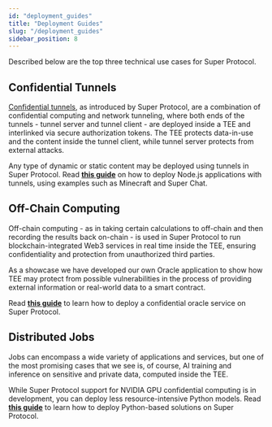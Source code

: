 ```yaml
---
id: "deployment_guides"
title: "Deployment Guides"
slug: "/deployment_guides"
sidebar_position: 8
---
```


Described below are the top three technical use cases for Super Protocol.

## Confidential Tunnels

[Confidential tunnels](/fundamentals/tunnels), as introduced by Super Protocol, are a combination of confidential computing and network tunneling, where both ends of the tunnels - tunnel server and tunnel client - are deployed inside a TEE and interlinked via secure authorization tokens. The TEE protects data-in-use and the content inside the tunnel client, while tunnel server protects from external attacks.

Any type of dynamic or static content may be deployed using tunnels in Super Protocol. Read [**this guide**](/developers/deployment_guides/tunnels) on how to deploy Node.js applications with tunnels, using examples such as Minecraft and Super Chat. 

## Off-Chain Computing

Off-chain computing - as in taking certain calculations to off-chain and then recording the results back on-chain - is used in Super Protocol to run blockchain-integrated Web3 services in real time inside the TEE, ensuring confidentiality and protection from unauthorized third parties. 

As a showcase we have developed our own Oracle application to show how TEE may protect from possible vulnerabilities in the process of providing external information or real-world data to a smart contract. 

Read [**this guide**](/developers/deployment_guides/blockchain) to learn how to deploy a confidential oracle service on Super Protocol.

## Distributed Jobs

Jobs can encompass a wide variety of applications and services, but one of the most promising cases that we see is, of course, AI training and inference on sensitive and private data, computed inside the TEE.

While Super Protocol support for NVIDIA GPU confidential computing is in development, you can deploy less resource-intensive Python models. Read [**this guide**](/developers/deployment_guides/python) to learn how to deploy Python-based solutions on Super Protocol.
